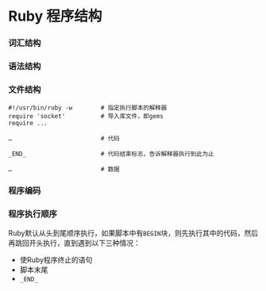 # Ruby 程序结构

### 词汇结构

### 语法结构

### 文件结构

    #!/usr/bin/ruby -w        # 指定执行脚本的解释器
    require 'socket'          # 导入库文件，即gems
    require ...
    
    …                         # 代码
    
    _END_                     # 代码结束标志，告诉解释器执行到此为止
    
    …                         # 数据

### 程序编码

### 程序执行顺序

Ruby默认从头到尾顺序执行，如果脚本中有`BEGIN`块，则先执行其中的代码，然后再跳回开头执行，直到遇到以下三种情况：

* 使Ruby程序终止的语句
* 脚本末尾
* `_END_`
